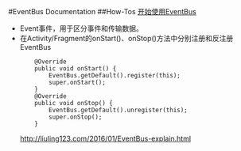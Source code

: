 #EventBus Documentation
##How-Tos
[开始使用EventBus](https://github.com/ssyijiu/Android-ReadingNotes/blob/master/EventBus-Doc/%E5%BC%80%E5%A7%8B%E4%BD%BF%E7%94%A8EventBus.md)




- Event事件，用于区分事件和传输数据。
- 在Activity/Fragment的onStart()、onStop()方法中分别注册和反注册EventBus
    ```
        @Override
        public void onStart() {
            EventBus.getDefault().register(this);
            super.onStart();
        }
        @Override
        public void onStop() {
            EventBus.getDefault().unregister(this);
            super.onStop();
        }
    
    ```
    http://liuling123.com/2016/01/EventBus-explain.html